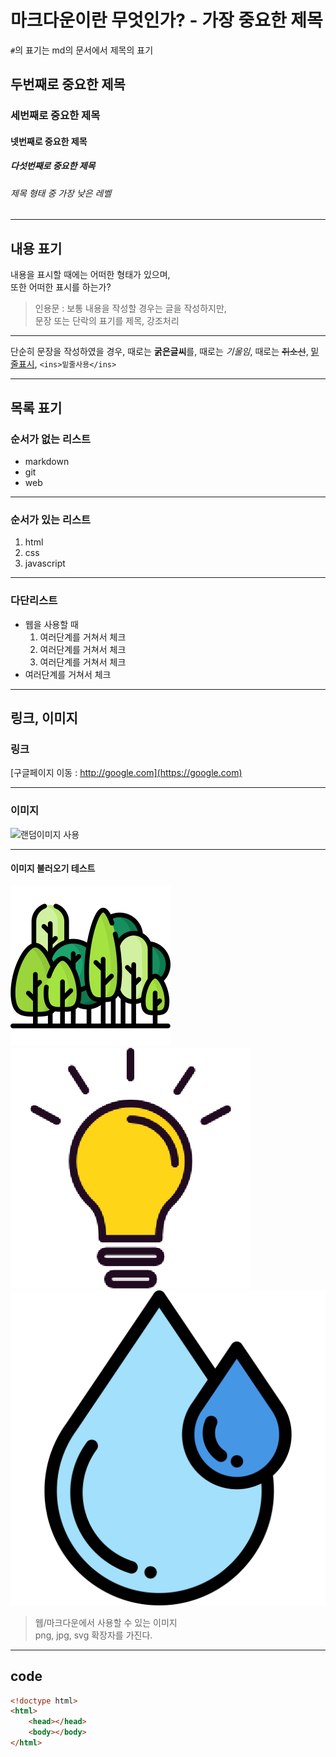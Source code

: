 # 마크다운이란 무엇인가? - 가장 중요한 제목
`#`의 표기는 md의 문서에서 제목의 표기

## 두번째로 중요한 제목

### 세번째로 중요한 제목
#### 넷번째로 중요한 제목
##### 다섯번째로 중요한 제목
###### 제목 형태 중 가장 낮은 레벨
---

## 내용 표기
내용을 표시할 때에는 어떠한 형태가 있으며,<br>또한 어떠한 표시를 하는가?

> 인용문 : 보통 내용을 작성할 경우는 글을 작성하지만, <br>
문장 또는 단락의 표기를 제목, 강조처리
---

단순히 문장을 작성하였을 경우, 때로는 **굵은글씨**를,
때로는 *기울임*, 때로는 ~~취소선~~, <ins>밑줄표시</ins>, `<ins>밑줄사용</ins>`

---

## 목록 표기

### 순서가 없는 리스트

- markdown 
- git
- web

---

### 순서가 있는 리스트

1. html
2. css
3. javascript

---

### 다단리스트

- 웹을 사용할 때
    1. 여러단계를 거쳐서 체크
    1. 여러단계를 거쳐서 체크
    1. 여러단계를 거쳐서 체크
- 여러단계를 거쳐서 체크

---

## 링크, 이미지

### 링크

[구글페이지 이동 : http://google.com](https://google.com)

---

### 이미지

![랜덤이미지 사용](https://picsum.photos/200/300)

---

#### 이미지 불러오기 테스트

![숲](./img/forest.png)
![아이디어뱅크](./img/lamp.jpg)
![물방울](./img/water-drop.svg)

> 웹/마크다운에서 사용할 수 있는 이미지 <br>
png, jpg, svg 확장자를 가진다.

---

## code

``` html
<!doctype html>
<html>
    <head></head>
    <body></body>
</html>
````